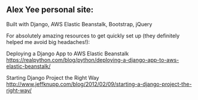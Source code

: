 Alex Yee personal site:
-----------------------
Built with Django, AWS Elastic Beanstalk, Bootstrap, jQuery

For absolutely amazing resources to get quickly set up (they definitely helped me avoid big headaches!):

Deploying a Django App to AWS Elastic Beanstalk
https://realpython.com/blog/python/deploying-a-django-app-to-aws-elastic-beanstalk/

Starting Django Project the Right Way
http://www.jeffknupp.com/blog/2012/02/09/starting-a-django-project-the-right-way/
